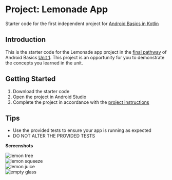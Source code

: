 Project: Lemonade App 
==================================

Starter code for the first independent project for [Android Basics in Kotlin](https://developer.android.com/courses/android-basics-kotlin/course)

Introduction
------------

This is the starter code for the Lemonade app project in the [final pathway](https://developer.android.com/courses/pathways/android-basics-kotlin-four) of Android Basics [Unit 1](https://developer.android.com/courses/android-basics-kotlin/unit-1). This project is an opportunity for you to demonstrate the concepts you learned in the unit.

Getting Started
---------------

1. Download the starter code
2. Open the project in Android Studio
3. Complete the project in accordance with the [project instructions](https://developer.android.com/codelabs/basic-android-kotlin-training-project-lemonade)

Tips
----

- Use the provided tests to ensure your app is running as expected
- DO NOT ALTER THE PROVIDED TESTS

<b>Screenshots</B>

![lemon tree](https://user-images.githubusercontent.com/47735067/144737885-5c3b309c-39ac-4ef3-92e2-17510021b151.PNG)
<br>
![lemon squeeze](https://user-images.githubusercontent.com/47735067/144737883-9681ec03-8aea-4e43-9999-9cedb3e26dcf.PNG)
<br>
![lemon juice](https://user-images.githubusercontent.com/47735067/144737880-bf71f7b6-68e6-434d-a2c9-85c7eca03a8d.PNG)
<br>
![empty glass](https://user-images.githubusercontent.com/47735067/144737876-78ba12b3-b913-42e7-bfb1-55ccb34153ec.PNG)

